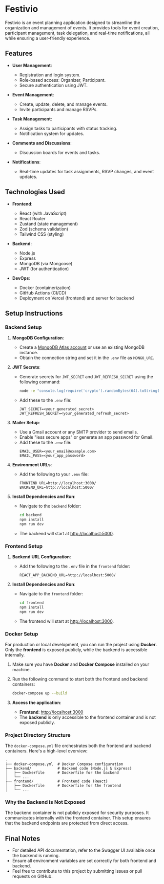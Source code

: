 # Festivio

Festivio is an event planning application designed to streamline the organization and management of events. It provides tools for event creation, participant management, task delegation, and real-time notifications, all while ensuring a user-friendly experience.

## Features

- **User Management**:
  - Registration and login system.
  - Role-based access: Organizer, Participant.
  - Secure authentication using JWT.

- **Event Management**:
  - Create, update, delete, and manage events.
  - Invite participants and manage RSVPs.

- **Task Management**:
  - Assign tasks to participants with status tracking.
  - Notification system for updates.

- **Comments and Discussions**:
  - Discussion boards for events and tasks.

- **Notifications**:
  - Real-time updates for task assignments, RSVP changes, and event updates.

## Technologies Used

- **Frontend**:
  - React (with JavaScript)
  - React Router
  - Zustand (state management)
  - Zod (schema validation)
  - Tailwind CSS (styling)

- **Backend**:
  - Node.js
  - Express
  - MongoDB (via Mongoose)
  - JWT (for authentication)

- **DevOps**:
  - Docker (containerization)
  - GitHub Actions (CI/CD)
  - Deployment on Vercel (frontend) and server for backend

## Setup Instructions

### Backend Setup

1. **MongoDB Configuration**:
   - Create a [MongoDB Atlas account](https://www.mongodb.com/cloud/atlas) or use an existing MongoDB instance.
   - Obtain the connection string and set it in the `.env` file as `MONGO_URI`.

2. **JWT Secrets**:
   - Generate secrets for `JWT_SECRET` and `JWT_REFRESH_SECRET` using the following command:
     ```bash
     node -e "console.log(require('crypto').randomBytes(64).toString('hex'))"
     ```
   - Add these to the `.env` file:
     ```env
     JWT_SECRET=<your_generated_secret>
     JWT_REFRESH_SECRET=<your_generated_refresh_secret>
     ```

3. **Mailer Setup**:
   - Use a Gmail account or any SMTP provider to send emails.
   - Enable "less secure apps" or generate an app password for Gmail.
   - Add these to the `.env` file:
     ```env
     EMAIL_USER=<your_email@example.com>
     EMAIL_PASS=<your_app_password>
     ```

4. **Environment URLs**:
   - Add the following to your `.env` file:
     ```env
     FRONTEND_URL=http://localhost:3000/
     BACKEND_URL=http://localhost:5000/
     ```

5. **Install Dependencies and Run**:
   - Navigate to the `backend` folder:
     ```bash
     cd backend
     npm install
     npm run dev
     ```
   - The backend will start at [http://localhost:5000](http://localhost:5000).

### Frontend Setup

1. **Backend URL Configuration**:
   - Add the following to the `.env` file in the `frontend` folder:
     ```env
     REACT_APP_BACKEND_URL=http://localhost:5000/
     ```

2. **Install Dependencies and Run**:
   - Navigate to the `frontend` folder:
     ```bash
     cd frontend
     npm install
     npm run dev
     ```
   - The frontend will start at [http://localhost:3000](http://localhost:3000).

### Docker Setup

For production or local development, you can run the project using **Docker**. Only the **frontend** is exposed publicly, while the backend is accessible internally.

1. Make sure you have **Docker** and **Docker Compose** installed on your machine.

2. Run the following command to start both the frontend and backend containers:
   ```bash
   docker-compose up --build
   ```

3. **Access the application**:
   - **Frontend**: [http://localhost:3000](http://localhost:3000)
   - The **backend** is only accessible to the frontend container and is not exposed publicly.

### Project Directory Structure

The `docker-compose.yml` file orchestrates both the frontend and backend containers. Here's a high-level overview:

```plaintext
.
├── docker-compose.yml  # Docker Compose configuration
├── backend/            # Backend code (Node.js & Express)
│   ├── Dockerfile      # Dockerfile for the backend
│   └── ...
├── frontend/           # Frontend code (React)
│   ├── Dockerfile      # Dockerfile for the frontend
│   └── ...
```

### Why the Backend is Not Exposed

The backend container is not publicly exposed for security purposes. It communicates internally with the frontend container. This setup ensures that the backend endpoints are protected from direct access.

## Final Notes

- For detailed API documentation, refer to the Swagger UI available once the backend is running.
- Ensure all environment variables are set correctly for both frontend and backend.
- Feel free to contribute to this project by submitting issues or pull requests on GitHub.

